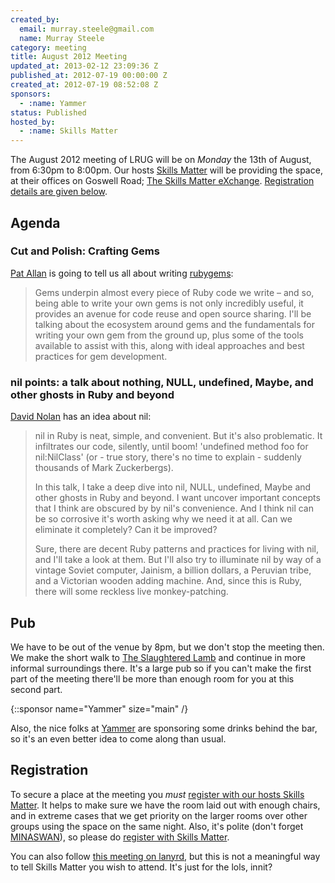 ```yaml
---
created_by:
  email: murray.steele@gmail.com
  name: Murray Steele
category: meeting
title: August 2012 Meeting
updated_at: 2013-02-12 23:09:36 Z
published_at: 2012-07-19 00:00:00 Z
created_at: 2012-07-19 08:52:08 Z
sponsors:
  - :name: Yammer
status: Published
hosted_by:
  - :name: Skills Matter
---
```


The August 2012 meeting of LRUG will be on *Monday* the 13th of August, from 6:30pm to 8:00pm.  Our hosts [Skills Matter](http://skillsmatter.com/) will be providing the space, at their offices on Goswell Road; [The Skills Matter eXchange](http://skillsmatter.com/location-details/design-architecture/484/96).  <a href="#aug12registration">Registration details are given below</a>.

Agenda
------

### Cut and Polish: Crafting Gems

[Pat Allan](http://freelancing-gods.com/) is going to tell us all about writing [rubygems](http://rubygems.org/):

> Gems underpin almost every piece of Ruby code we write – and so, being
> able to write your own gems is not only incredibly useful, it provides
> an avenue for code reuse and open source sharing. I'll be talking about
> the ecosystem around gems and the fundamentals for writing your own gem
> from the ground up, plus some of the tools available to assist with
> this, along with ideal approaches and best practices for gem
> development.

### nil points: a talk about nothing, NULL, undefined, Maybe, and other ghosts in Ruby and beyond

[David Nolan](http://kapoq.com/) has an idea about nil:

> nil in Ruby is neat, simple, and convenient. But it's also problematic.
> It infiltrates our code, silently, until boom! 'undefined method foo
> for nil:NilClass' (or - true story, there's no time to explain -
> suddenly thousands of Mark Zuckerbergs).
>
> In this talk, I take a deep dive into nil, NULL, undefined, Maybe and
> other ghosts in Ruby and beyond. I want uncover important concepts that
> I think are obscured by by nil's convenience. And I think nil can be so
> corrosive it's worth asking why we need it at all. Can we eliminate it
> completely? Can it be improved?
>
> Sure, there are decent Ruby patterns and practices for living with nil,
> and I'll take a look at them. But I'll also try to illuminate nil by
> way of a vintage Soviet computer, Jainism, a billion dollars, a
> Peruvian tribe, and a Victorian wooden adding machine. And, since this
> is Ruby, there will some reckless live monkey-patching.

Pub
---

We have to be out of the venue by 8pm, but we don't stop the meeting then.  We make the short walk to [The Slaughtered Lamb](http://www.theslaughteredlambpub.com/) and continue in more informal surroundings there.  It's a large pub so if you can't make the first part of the meeting there'll be more than enough room for you at this second part.

{::sponsor name="Yammer" size="main" /}

Also, the nice folks at [Yammer](https://www.yammer.com/) are sponsoring some drinks behind the bar, so it's an even better idea to come along than usual.


Registration <a name="aug12registration">&nbsp;</a>
---------------------------------------------------

To secure a place at the meeting you *must* [register with our hosts Skills Matter](http://skillsmatter.com/event-details/home/cut-and-polish-crafting-gems).  It helps to make sure we have the room laid out with enough chairs, and in extreme cases that we get priority on the larger rooms over other groups using the space on the same night.  Also, it's polite (don't forget [MINASWAN](http://oreilly.com/ruby/excerpts/ruby-learning-rails/ruby-glossary.html#I_indexterm_d1e32036)), so please do [register with Skills Matter](http://skillsmatter.com/event-details/home/cut-and-polish-crafting-gems).

You can also follow [this meeting on lanyrd](http://lanyrd.com/2012/lrug-august/), but this is not a meaningful way to tell Skills Matter you wish to attend.  It's just for the lols, innit?
